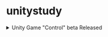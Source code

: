 # unitystudy

<details>
    <summary>Unity Game "Control" beta Released</summary>
    <div markdown="1">
        <p>This game will be prevoke your mental. Don't be Smash your Keyboard!</p>  
        <p>Please Enjoy!</p>
        <h4> Update Log </h4>
        - 2021.07.26 Patched Bug
            1. Updated score count system Error
            2. Deleted Developer Control Mode
        - 2021.07.22 beta version release
        <h4> Install </h4> 
        <p> Go to Release Link, Click the Control.7z </p>
    </div>

</detials>

